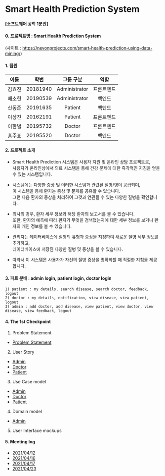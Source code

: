 # Smart Health Prediction System
#### [소프트웨어 공학 1분반]
#### 0. 프로젝트명 : Smart Health Prediction System  
(사이트 : https://nevonprojects.com/smart-health-prediction-using-data-mining/)

#### 1. 팀원

|이름|학번|그룹 구분|역할|
|---|---|:---:|:---:|
|김효진|20181940|Administrator|프론트엔드|
|배소현|20190539|Administrator|백엔드|
|신동준|20191635|Patient|백엔드|
|이상진|20162191|Patient|프론트엔드|
|이한별|20195732|Doctor|프론트엔드|
|홍주표|20195520|Doctor|백엔드|


#### 2. 프로젝트 소개

- Smart Health Prediction 시스템은 사용자 지원 및 온라인 상담 프로젝트로,  
사용자가 온라인상에서 의료 시스템을 통해 건강 문제에 대한 즉각적인 지침을 얻을 수 있는 시스템입니다.   


- 시스템에는 다양한 증상 및 이러한 시스템과 관련된 질병/병이 공급되며,  
이 시스템을 통해 환자는 증상 및 문제를 공유할 수 있습니다.  
그런 다음 환자의 증상을 처리하여 그것과 연관될 수 있는 다양한 질병을 확인합니다.  

 
- 의사의 경우, 환자 세부 정보와 해당 환자의 보고서를 볼 수 있습니다.  
또한, 환자의 예측에 따라 환자가 무엇을 검색했는지에 대한 세부 정보를 보거나 환자의 개인 정보를 볼 수 있습니다.  


- 관리자는 데이터베이스에 질병의 유형과 증상을 지정하여 새로운 질병 세부 정보를 추가하고,  
데이터베이스에 저장된 다양한 질병 및 증상을 볼 수 있습니다.  


- 따라서 이 시스템은 사용자가 자신의 질병 증상을 명확화할 때 적절한 지침을 제공합니다. 


#### 3. 파트 분배 : admin login, patient login, doctor login
```
1) patient : my details, search disease, search doctor, feedback, logout
2) doctor : my details, notification, view disease, view patient, logout
3) admin : add doctor, add disease, view patient, view doctor, view disease, view feedback, logout
```


#### 4. The 1st Checkpoint
1) Problem Statement
- [Problem Statement](./ProblemStatement.docx)
2) User Story  
- [Admin](admin/01.%20User%20Story/UserStory.md)  
- [Doctor](doctor/01.%20User%20Story/UserStory.md)  
- [Patient](patient/01.%20User%20Story/UserStory.md) 
3) Use Case model
- [Admin](admin/02.%20Use%20Case%20%26%20Domain%20Model)  
- [Doctor](doctor/02.%20Use%20Case%20%26%20Domain%20Model)  
- [Patient](patient/02.%20Use%20Case%20%26%20Domain%20Model)  
4) Domain model
- [Admin](admin/03.%20Domain%20Model%20Diagram)  
5) User Interface mockups 

  
#### 5. Meeting log
- [2021/04/12](meeting%20log/210412.md)
- [2021/04/16](meeting%20log/210416.md)
- [2021/04/17](meeting%20log/210417.md)
- [2021/04/23](meeting%20log/210423.md)

